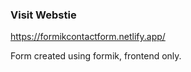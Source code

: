 ### Visit Webstie

https://formikcontactform.netlify.app/


Form created using formik, frontend only.
